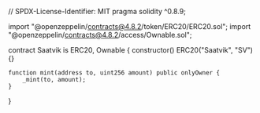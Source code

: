 // SPDX-License-Identifier: MIT
pragma solidity ^0.8.9;

import "@openzeppelin/contracts@4.8.2/token/ERC20/ERC20.sol";
import "@openzeppelin/contracts@4.8.2/access/Ownable.sol";

contract Saatvik is ERC20, Ownable {
    constructor() ERC20("Saatvik", "SV") {}

    function mint(address to, uint256 amount) public onlyOwner {
        _mint(to, amount);
    }
}
